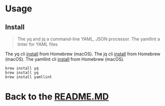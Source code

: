 # Usage

## Install

> The yq and jq a command-line YAML, JSON processor.
> The yamllint a linter for YAML files
  
The yq cli [install][yq_install] from Homebrew (macOS).
The jq cli [install][jq_install] from Homebrew (macOS).
The yamllint cli [install][yamllint_install] from Homebrew (macOS).

```shell
brew install yq
brew install yq
brew install yamllint
```

# Back to the [README.MD][readme]

[readme]:<../README.MD>

[yq_install]:<https://formulae.brew.sh/formula/yq>
[jq_install]:<https://formulae.brew.sh/formula/jq>
[yamllint_install]:<https://formulae.brew.sh/formula/yamllint>
